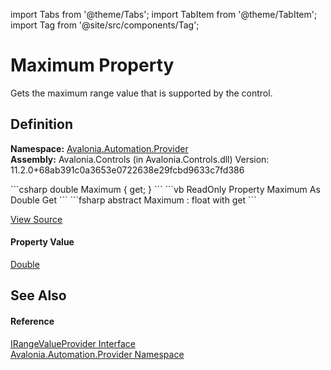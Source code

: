 import Tabs from '@theme/Tabs'; 
import TabItem from '@theme/TabItem'; 
import Tag from '@site/src/components/Tag'; 

# Maximum Property


Gets the maximum range value that is supported by the control.



## Definition
**Namespace:** <a href="N_Avalonia_Automation_Provider">Avalonia.Automation.Provider</a>  
**Assembly:** Avalonia.Controls (in Avalonia.Controls.dll) Version: 11.2.0+68ab391c0a3653e0722638e29fcbd9633c7fd386

<Tabs groupId="api-code-preview">
<TabItem value="csharp" label="C#">
```csharp
double Maximum { get; }
```
</TabItem>
<TabItem value="vb" label="VB">
```vb
ReadOnly Property Maximum As Double
	Get
```
</TabItem>
<TabItem value="fsharp" label="F#">
```fsharp
abstract Maximum : float with get
```
</TabItem>
</Tabs>



<a href="https://github.com/AvaloniaUI/Avalonia/tree/master/srcAvalonia.Controls/Automation/Provider/IRangeValueProvider.cs" title="View the source code">View Source</a>



#### Property Value
<a href="https://learn.microsoft.com/dotnet/api/system.double" target="_blank" rel="noopener noreferrer">Double</a>

## See Also


#### Reference
<a href="T_Avalonia_Automation_Provider_IRangeValueProvider">IRangeValueProvider Interface</a>  
<a href="N_Avalonia_Automation_Provider">Avalonia.Automation.Provider Namespace</a>  
